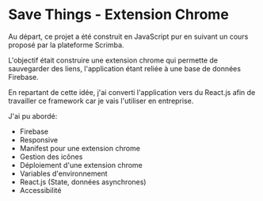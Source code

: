 # Save Things - Extension Chrome

Au départ, ce projet a été construit en JavaScript pur en suivant un cours proposé par la plateforme Scrimba.

L'objectif était construire une extension chrome qui permette de sauvegarder des liens, l'application étant reliée à une base de données Firebase.

En repartant de cette idée, j'ai converti l'application vers du React.js afin de travailler ce framework car je vais l'utiliser en entreprise.

J'ai pu abordé:

- Firebase
- Responsive
- Manifest pour une extension chrome
- Gestion des icônes
- Déploiement d'une extension chrome
- Variables d'environnement
- React.js (State, données asynchrones)
- Accessibilité
